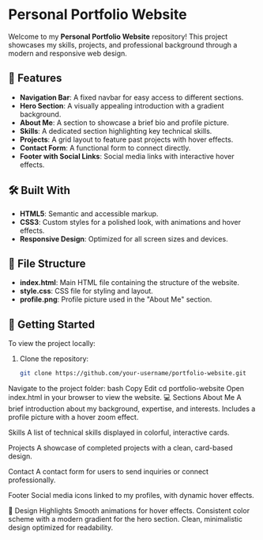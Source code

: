 # Personal Portfolio Website

Welcome to my **Personal Portfolio Website** repository! This project showcases my skills, projects, and professional background through a modern and responsive web design.

## 🌟 Features

- **Navigation Bar**: A fixed navbar for easy access to different sections.
- **Hero Section**: A visually appealing introduction with a gradient background.
- **About Me**: A section to showcase a brief bio and profile picture.
- **Skills**: A dedicated section highlighting key technical skills.
- **Projects**: A grid layout to feature past projects with hover effects.
- **Contact Form**: A functional form to connect directly.
- **Footer with Social Links**: Social media links with interactive hover effects.

## 🛠️ Built With

- **HTML5**: Semantic and accessible markup.
- **CSS3**: Custom styles for a polished look, with animations and hover effects.
- **Responsive Design**: Optimized for all screen sizes and devices.

## 📂 File Structure

- **index.html**: Main HTML file containing the structure of the website.
- **style.css**: CSS file for styling and layout.
- **profile.png**: Profile picture used in the "About Me" section.

## 🚀 Getting Started

To view the project locally:

1. Clone the repository:
   ```bash
   git clone https://github.com/your-username/portfolio-website.git
Navigate to the project folder:
bash
Copy
Edit
cd portfolio-website
Open index.html in your browser to view the website.
💻 Sections
About Me
A brief introduction about my background, expertise, and interests. Includes a profile picture with a hover zoom effect.

Skills
A list of technical skills displayed in colorful, interactive cards.

Projects
A showcase of completed projects with a clean, card-based design.

Contact
A contact form for users to send inquiries or connect professionally.

Footer
Social media icons linked to my profiles, with dynamic hover effects.

🎨 Design Highlights
Smooth animations for hover effects.
Consistent color scheme with a modern gradient for the hero section.
Clean, minimalistic design optimized for readability.
